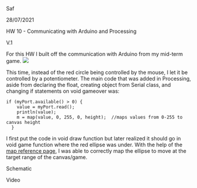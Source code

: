 Saf

28/07/2021

HW 10 - Communicating with Arduino and Processing

V.1

For this HW I built off the communication with Arduino from my mid-term game. 
<img src = "https://user-images.githubusercontent.com/70910372/123560898-42d1d680-d7b6-11eb-8891-2e5f8512888f.png">

This time, instead of the red circle being controlled by the mouse, I let it be controlled by a potentiometer. 
The main code that was added in Processing, aside from declaring the float, creating object from Serial class, and changing if statements on void gameover was: 
````
if (myPort.available() > 0) {
    value = myPort.read();
    println(value); 
    m = map(value, 0, 255, 0, height);  //maps values from 0-255 to canvas height
  }
````
I first put the code in void draw function but later realized it should go in void game function where the red ellipse was under. With the help of the [map reference page](https://processing.org/reference/map_.html), I was able to correctly map the ellipse to move at the target range of the canvas/game.

Schematic
<img src = "  ">

Video
<img src = "  ">
